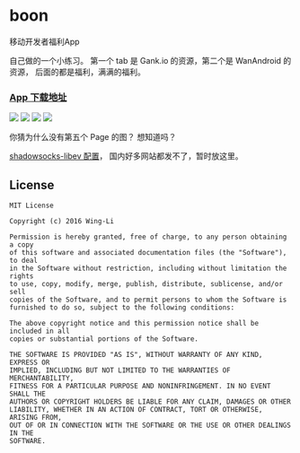 # boon
移动开发者福利App

自己做的一个小练习。
第一个 tab 是 Gank.io 的资源，第二个是 WanAndroid 的资源，
后面的都是福利，满满的福利。

### [App 下载地址](https://www.coolapk.com/apk/com.lyl.boon)


![](https://github.com/Wing-Li/boon/blob/master/img/learn.png)
![](https://github.com/Wing-Li/boon/blob/master/img/android.png)
![](https://github.com/Wing-Li/boon/blob/master/img/joke.png)
![](https://github.com/Wing-Li/boon/blob/master/img/young.png)

你猜为什么没有第五个 Page 的图？
想知道吗？


[shadowsocks-libev 配置](https://github.com/Wing-Li/boon/blob/master/shadowsocks-libev.md)，
国内好多网站都发不了，暂时放这里。


## License

    MIT License

    Copyright (c) 2016 Wing-Li

    Permission is hereby granted, free of charge, to any person obtaining a copy
    of this software and associated documentation files (the "Software"), to deal
    in the Software without restriction, including without limitation the rights
    to use, copy, modify, merge, publish, distribute, sublicense, and/or sell
    copies of the Software, and to permit persons to whom the Software is
    furnished to do so, subject to the following conditions:

    The above copyright notice and this permission notice shall be included in all
    copies or substantial portions of the Software.

    THE SOFTWARE IS PROVIDED "AS IS", WITHOUT WARRANTY OF ANY KIND, EXPRESS OR
    IMPLIED, INCLUDING BUT NOT LIMITED TO THE WARRANTIES OF MERCHANTABILITY,
    FITNESS FOR A PARTICULAR PURPOSE AND NONINFRINGEMENT. IN NO EVENT SHALL THE
    AUTHORS OR COPYRIGHT HOLDERS BE LIABLE FOR ANY CLAIM, DAMAGES OR OTHER
    LIABILITY, WHETHER IN AN ACTION OF CONTRACT, TORT OR OTHERWISE, ARISING FROM,
    OUT OF OR IN CONNECTION WITH THE SOFTWARE OR THE USE OR OTHER DEALINGS IN THE
    SOFTWARE.
